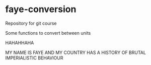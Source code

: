 # faye-conversion
Repository for git course

Some functions to convert between units


HAHAHHAHA


MY NAME IS FAYE AND MY COUNTRY HAS A HISTORY OF BRUTAL IMPERIALISTIC BEHAVIOUR
